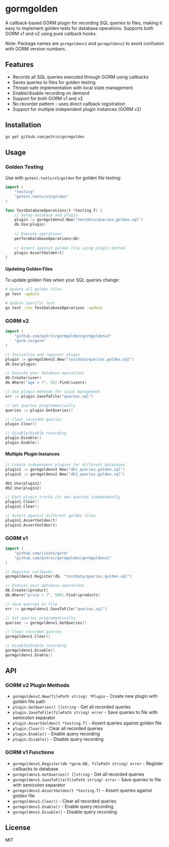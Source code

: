 # gormgolden

A callback-based GORM plugin for recording SQL queries to files, making it easy to implement golden tests for database operations. Supports both GORM v1 and v2 using pure callback hooks.

Note: Package names are `gormgoldenv1` and `gormgoldenv2` to avoid confusion with GORM version numbers.

## Features

- Records all SQL queries executed through GORM using callbacks
- Saves queries to files for golden testing
- Thread-safe implementation with local state management
- Enable/disable recording on demand
- Support for both GORM v1 and v2
- No recorder pattern - uses direct callback registration
- Support for multiple independent plugin instances (GORM v2)

## Installation

```bash
go get github.com/po3rin/gormgolden
```

## Usage

### Golden Testing

Use with `gotest.tools/v3/golden` for golden file testing:

```go
import (
    "testing"
    "gotest.tools/v3/golden"
)

func TestDatabaseOperations(t *testing.T) {
    // Setup database and plugin
    plugin := gormgoldenv2.New("testdata/queries.golden.sql")
    db.Use(plugin)
    
    // Execute operations
    performDatabaseOperations(db)
    
    // Assert against golden file using plugin method
    plugin.AssertGolden(t)
}
```

#### Updating Golden Files

To update golden files when your SQL queries change:

```bash
# Update all golden files
go test -update

# Update specific test
go test -run TestDatabaseOperations -update
```


### GORM v2

```go
import (
    "github.com/po3rin/gormgolden/gormgoldenv2"
    "gorm.io/gorm"
)

// Initialize and register plugin
plugin := gormgoldenv2.New("testdata/queries.golden.sql")
db.Use(plugin)

// Execute your database operations
db.Create(&user)
db.Where("age > ?", 25).Find(&users)

// Use plugin methods for local management
err := plugin.SaveToFile("queries.sql")

// Get queries programmatically
queries := plugin.GetQueries()

// Clear recorded queries
plugin.Clear()

// Disable/Enable recording
plugin.Disable()
plugin.Enable()
```

#### Multiple Plugin Instances

```go
// Create independent plugins for different databases
plugin1 := gormgoldenv2.New("db1_queries.golden.sql")
plugin2 := gormgoldenv2.New("db2_queries.golden.sql")

db1.Use(plugin1)
db2.Use(plugin2)

// Each plugin tracks its own queries independently
plugin1.Clear()
plugin2.Clear()

// Assert against different golden files
plugin1.AssertGolden(t)
plugin2.AssertGolden(t)
```

### GORM v1

```go
import (
    "github.com/jinzhu/gorm"
    "github.com/po3rin/gormgolden/gormgoldenv1"
)

// Register callbacks
gormgoldenv1.Register(db, "testdata/queries.golden.sql")

// Execute your database operations
db.Create(&product)
db.Where("price > ?", 500).Find(&products)

// Save queries to file
err := gormgoldenv1.SaveToFile("queries.sql")

// Get queries programmatically
queries := gormgoldenv1.GetQueries()

// Clear recorded queries
gormgoldenv1.Clear()

// Disable/Enable recording
gormgoldenv1.Disable()
gormgoldenv1.Enable()
```

## API

### GORM v2 Plugin Methods

- `gormgoldenv2.New(filePath string) *Plugin` - Create new plugin with golden file path
- `plugin.GetQueries() []string` - Get all recorded queries
- `plugin.SaveToFile(filePath string) error` - Save queries to file with semicolon separator
- `plugin.AssertGolden(t *testing.T)` - Assert queries against golden file
- `plugin.Clear()` - Clear all recorded queries
- `plugin.Enable()` - Enable query recording
- `plugin.Disable()` - Disable query recording

### GORM v1 Functions

- `gormgoldenv1.Register(db *gorm.DB, filePath string) error` - Register callbacks to database
- `gormgoldenv1.GetQueries() []string` - Get all recorded queries
- `gormgoldenv1.SaveToFile(filePath string) error` - Save queries to file with semicolon separator
- `gormgoldenv1.AssertGolden(t *testing.T)` - Assert queries against golden file
- `gormgoldenv1.Clear()` - Clear all recorded queries
- `gormgoldenv1.Enable()` - Enable query recording
- `gormgoldenv1.Disable()` - Disable query recording

## License

MIT